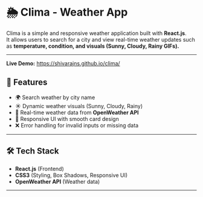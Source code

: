 # 🌦️ Clima - Weather App

Clima is a simple and responsive weather application built with **React.js**.  
It allows users to search for a city and view real-time weather updates such as **temperature, condition, and visuals (Sunny, Cloudy, Rainy GIFs).**

---
**Live Demo:**  https://shivarajns.github.io/clima/
## 🚀 Features
- 🌍 Search weather by city name
- ☀️ Dynamic weather visuals (Sunny, Cloudy, Rainy)
- 📡 Real-time weather data from **OpenWeather API**
- 📱 Responsive UI with smooth card design
- ❌ Error handling for invalid inputs or missing data

---

## 🛠️ Tech Stack
- **React.js** (Frontend)
- **CSS3** (Styling, Box Shadows, Responsive UI)
- **OpenWeather API** (Weather data)

---

